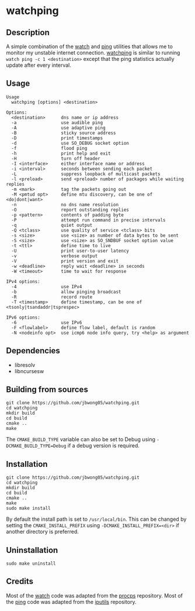 # watchping

## Description
A simple combination of the [watch](https://linux.die.net/man/1/watch) and [ping](https://linux.die.net/man/8/ping) utilities that allows me to monitor my unstable internet connection. [watchping](https://github.com/jbwong05/watchping/tree/master) is similar to running `watch ping -c 1 <destination>` except that the ping statistics actually update after every interval.

## Usage
```
Usage
  watchping [options] <destination>

Options:
  <destination>      dns name or ip address
  -a                 use audible ping
  -A                 use adaptive ping
  -B                 sticky source address
  -D                 print timestamps
  -d                 use SO_DEBUG socket option
  -f                 flood ping
  -h                 print help and exit
  -H                 turn off header
  -I <interface>     either interface name or address
  -i <interval>      seconds between sending each packet
  -L                 suppress loopback of multicast packets
  -l <preload>       send <preload> number of packages while waiting replies
  -m <mark>          tag the packets going out
  -M <pmtud opt>     define mtu discovery, can be one of <do|dont|want>
  -n                 no dns name resolution
  -O                 report outstanding replies
  -p <pattern>       contents of padding byte
  -P                 attempt run command in precise intervals
  -q                 quiet output
  -Q <tclass>        use quality of service <tclass> bits
  -s <size>          use <size> as number of data bytes to be sent
  -S <size>          use <size> as SO_SNDBUF socket option value
  -t <ttl>           define time to live
  -U                 print user-to-user latency
  -v                 verbose output
  -V                 print version and exit
  -w <deadline>      reply wait <deadline> in seconds
  -W <timeout>       time to wait for response

IPv4 options:
  -4                 use IPv4
  -b                 allow pinging broadcast
  -R                 record route
  -T <timestamp>     define timestamp, can be one of <tsonly|tsandaddr|tsprespec>

IPv6 options:
  -6                 use IPv6
  -F <flowlabel>     define flow label, default is random
  -N <nodeinfo opt>  use icmp6 node info query, try <help> as argument
```

## Dependencies
* libresolv
* libncursesw

## Building from sources
```
git clone https://github.com/jbwong05/watchping.git
cd watchping
mkdir build
cd build
cmake ..
make
```

The `CMAKE_BUILD_TYPE` variable can also be set to Debug using `-DCMAKE_BUILD_TYPE=Debug` if a debug version is required.

## Installation
```
git clone https://github.com/jbwong05/watchping.git
cd watchping
mkdir build
cd build
cmake ..
make
sudo make install
```

By default the install path is set to `/usr/local/bin`. This can be changed by setting the `CMAKE_INSTALL_PREFIX` using `-DCMAKE_INSTALL_PREFIX=<dir>` if another directory is preferred.

## Uninstallation
```
sudo make uninstall
```

## Credits
Most of the [watch](https://linux.die.net/man/1/watch) code was adapted from the [procps](https://gitlab.com/procps-ng/procps/-/tree/master) repository.
Most of the [ping](https://linux.die.net/man/8/ping) code was adapted from the [iputils](https://github.com/iputils/iputils) repository.